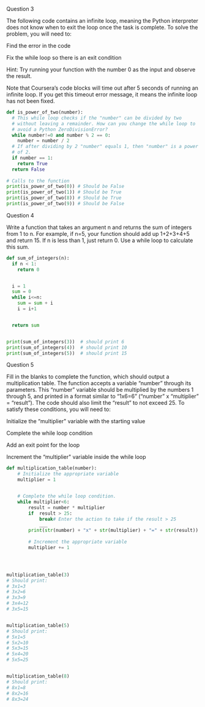 
Question 3

The following code contains an infinite loop, meaning the Python interpreter does not know when to exit the loop once the task is complete. To solve the problem, you will need to:

Find the error in the code

Fix the while loop so there is an exit condition

Hint: Try running your function with the number 0 as the input and observe the result.

Note that Coursera’s code blocks will time out after 5 seconds of running an infinite loop. If you get this timeout error message, it means the infinite loop has not been fixed. 
``` python
def is_power_of_two(number):
  # This while loop checks if the "number" can be divided by two
  # without leaving a remainder. How can you change the while loop to
  # avoid a Python ZeroDivisionError?
  while number!=0 and number % 2 == 0:
    number = number / 2
  # If after dividing by 2 "number" equals 1, then "number" is a power
  # of 2.
  if number == 1:
    return True
  return False
  
# Calls to the function
print(is_power_of_two(0)) # Should be False
print(is_power_of_two(1)) # Should be True
print(is_power_of_two(8)) # Should be True
print(is_power_of_two(9)) # Should be False
```

Question 4

Write a function that takes an argument n and returns the sum of integers from 1 to n. For example, if n=5, your function should add up 1+2+3+4+5 and return 15. If n is less than 1, just return 0. Use a while loop to calculate this sum.
``` python
def sum_of_integers(n):
  if n < 1:
    return 0


  i = 1
  sum = 0
  while i<=n:
    sum = sum + i
    i = i+1


  return sum


print(sum_of_integers(3))  # should print 6
print(sum_of_integers(4))  # should print 10
print(sum_of_integers(5))  # should print 15
```

Question 5

Fill in the blanks to complete the function, which should output a multiplication table. The function accepts a variable “number” through its parameters. This “number” variable should be multiplied by the numbers 1 through 5, and printed in a format similar to “1x6=6” (“number” x “multiplier” = “result”). The code should also limit the “result” to not exceed 25. To satisfy these conditions, you will need to:

Initialize the “multiplier" variable with the starting value

Complete the while loop condition

Add an exit point for the loop

Increment the “multiplier" variable inside the while loop
``` python
def multiplication_table(number):
    # Initialize the appropriate variable
    multiplier = 1


    # Complete the while loop condition.
    while multiplier<6:
        result = number * multiplier 
        if  result > 25:
            break# Enter the action to take if the result > 25
            ___
        print(str(number) + "x" + str(multiplier) + "=" + str(result))
        
        # Increment the appropriate variable
        multiplier += 1




multiplication_table(3) 
# Should print: 
# 3x1=3 
# 3x2=6 
# 3x3=9 
# 3x4=12 
# 3x5=15


multiplication_table(5) 
# Should print: 
# 5x1=5
# 5x2=10
# 5x3=15
# 5x4=20
# 5x5=25


multiplication_table(8) 
# Should print:
# 8x1=8
# 8x2=16
# 8x3=24
```

